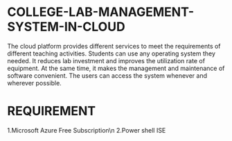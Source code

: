 # COLLEGE-LAB-MANAGEMENT-SYSTEM-IN-CLOUD
The cloud platform provides different services to meet the requirements of different teaching activities. Students can use any operating system they needed. It reduces lab investment and improves the utilization rate of equipment. At the same time, it makes the management and maintenance of software convenient. The users can access the system whenever and wherever possible. 
# REQUIREMENT
1.Microsoft Azure Free Subscription\n
2.Power shell ISE
